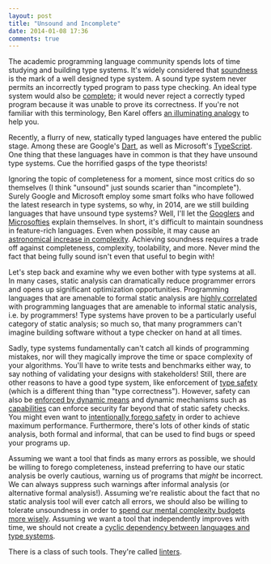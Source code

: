 ```yaml
---
layout: post
title: "Unsound and Incomplete"
date: 2014-01-08 17:36
comments: true
---
```


The academic programming language community spends lots of time studying and
building type systems. It's widely considered that [soundness][1] is the mark
of a well designed type system. A sound type system never permits an
incorrectly typed program to pass type checking. An ideal type system would
also be [complete][2]; it would never reject a correctly typed program because
it was unable to prove its correctness. If you're not familiar with this
terminology, Ben Karel offers [an illuminating analogy][3] to help you.

Recently, a flurry of new, statically typed languages have entered the public
stage. Among these are Google's [Dart][4], as well as Microsoft's
[TypeScript][5]. One thing that these languages have in common is that they
have unsound type systems. Cue the horrified gasps of the type theorists!

Ignoring the topic of completeness for a moment, since most critics do so
themselves (I think "unsound" just sounds scarier than "incomplete"). Surely
Google and Microsoft employ some smart folks who have followed the latest
research in type systems, so why, in 2014, are we still building languages
that have unsound type systems? Well, I'll let the [Googlers][6] and
[Microsofties][7] explain themselves. In short, it's difficult to maintain
soundness in feature-rich languages. Even when possible, it may cause an
[astronomical increase in complexity][8]. Achieving soundness requires
a trade off against completeness, complexity, toolability, and more. Never
mind the fact that being fully sound isn't even that useful to begin with!

Let's step back and examine why we even bother with type systems at all.
In many cases, static analysis can dramatically reduce programmer errors and
opens up significant optimization opportunities. Programming languages that
are amenable to formal static analysis are [highly correlated][9] with
programming languages that are amenable to informal static analysis, i.e. by
programmers! Type systems have proven to be a particularly useful category of
static analysis; so much so, that many programmers can't imagine building
software without a type checker on hand at all times.

Sadly, type systems fundamentally can't catch all kinds of programming
mistakes, nor will they magically improve the time or space complexity of your
algorithms. You'll have to write tests and benchmarks either way, to say
nothing of validating your designs with stakeholders! Still, there are other
reasons to have a good type system, like enforcement of [type safety][10]
(which is a different thing than "type correctness"). However, safety can also
be [enforced by dynamic means][11] and dynamic mechanisms such as
[capabilities][12] can enforce security far beyond that of static safety
checks. You might even want to [intentionally forego safety][13] in order to
achieve maximum performance. Furthermore, there's lots of other kinds of
static analysis, both formal and informal, that can be used to find bugs or
speed your programs up.

Assuming we want a tool that finds as many errors as possible, we should be
willing to forego completeness, instead preferring to have our static analysis
be overly cautious, warning us of programs that *might* be incorrect. We can
always suppress such warnings after informal analysis (or alternative formal
analysis!). Assuming we're realistic about the fact that no static analysis
tool will ever catch all errors, we should also be willing to tolerate
unsoundness in order to [spend our mental complexity budgets more wisely][14].
Assuming we want a tool that independently improves with time, we should not
create a [cyclic dependency between languages and type systems][15].

There is a class of such tools. They're called [linters][16].

[1]: http://en.wikipedia.org/wiki/Soundness
[2]: http://en.wikipedia.org/wiki/Completeness#Logical_completeness
[3]: http://eschew.wordpress.com/2009/08/31/sound-and-complete/
[4]: http://golang.org/
[5]: http://www.typescriptlang.org/
[6]: https://www.dartlang.org/articles/why-dart-types/
[7]: https://typescript.codeplex.com/discussions/428572
[8]: http://i.imgur.com/YAls4tQ.png
[9]: http://www.cse.chalmers.se/~nad/publications/danielsson-et-al-popl2006.html
[10]: http://en.wikipedia.org/wiki/Type_safety
[11]: http://docs.oracle.com/javase/7/docs/api/java/lang/ClassCastException.html
[12]: http://erights.org/elib/capability/ode/ode-capabilities.html
[13]: http://msdn.microsoft.com/en-us/library/t2yzs44b.aspx
[14]: http://www.haskell.org/haskellwiki/Hoare_Property
[15]: http://bracha.org/pluggableTypesPosition.pdf
[16]: http://en.wikipedia.org/wiki/Lint_(software)

